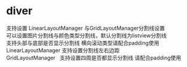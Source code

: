# diver
支持设置 LinearLayoutManager 与GridLayoutManager分割线设置  
可以设置图片分割线与颜色类型分割线，默认分割线为listview分割线  
支持头部与底部是否显示分割线 横向滚动类型请配合padding使用  
LinearLayoutManager 支持设置分割线左右边距  
GridLayoutManager   支持设置四周是否都显示分割线 请配合padding使用                  
